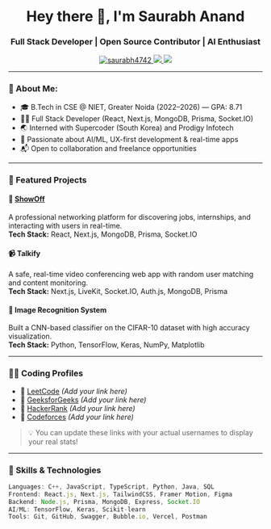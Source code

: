 <h1 align="center">Hey there 👋, I'm Saurabh Anand</h1>
<h3 align="center">Full Stack Developer | Open Source Contributor | AI Enthusiast</h3>

<p align="center">
  <a href="https://github.com/saurabh4742">
    <img src="https://komarev.com/ghpvc/?username=saurabh4742&label=Profile%20views&color=0e75b6&style=flat" alt="saurabh4742" />
  </a>
  <a href="https://linkedin.com/in/saurabh-anand-77337a252">
    <img src="https://img.shields.io/badge/-Saurabh%20Anand-blue?style=flat-square&logo=Linkedin&logoColor=white" />
  </a>
  <a href="mailto:saurabhbebi@gmail.com">
    <img src="https://img.shields.io/badge/Gmail-D14836?style=flat-square&logo=gmail&logoColor=white" />
  </a>
</p>

---

### 💫 About Me:
- 🎓 B.Tech in CSE @ NIET, Greater Noida (2022–2026) — GPA: 8.71
- 🧑‍💻 Full Stack Developer (React, Next.js, MongoDB, Prisma, Socket.IO)
- 🌏 Interned with Supercoder (South Korea) and Prodigy Infotech
- 🧠 Passionate about AI/ML, UX-first development & real-time apps
- 📬 Open to collaboration and freelance opportunities

---

### 🚀 Featured Projects

#### 🧩 [ShowOff](https://show-off-theta.vercel.app/)
A professional networking platform for discovering jobs, internships, and interacting with users in real-time.  
**Tech Stack:** React, Next.js, MongoDB, Prisma, Socket.IO  

#### 📹 Talkify
A safe, real-time video conferencing web app with random user matching and content monitoring.  
**Tech Stack:** Next.js, LiveKit, Socket.IO, Auth.js, MongoDB, Prisma  

#### 🧠 Image Recognition System
Built a CNN-based classifier on the CIFAR-10 dataset with high accuracy visualization.  
**Tech Stack:** Python, TensorFlow, Keras, NumPy, Matplotlib  

---

### 👨‍💻 Coding Profiles

- 🔗 [LeetCode](https://leetcode.com/) *(Add your link here)*  
- 🔗 [GeeksforGeeks](https://auth.geeksforgeeks.org/user/) *(Add your link here)*  
- 🔗 [HackerRank](https://www.hackerrank.com/) *(Add your link here)*  
- 🔗 [Codeforces](https://codeforces.com/) *(Add your link here)*  

> 💡 You can update these links with your actual usernames to display your real stats!

---

### 🧠 Skills & Technologies

```ts
Languages: C++, JavaScript, TypeScript, Python, Java, SQL  
Frontend: React.js, Next.js, TailwindCSS, Framer Motion, Figma  
Backend: Node.js, Prisma, MongoDB, Express, Socket.IO  
AI/ML: TensorFlow, Keras, Scikit-learn  
Tools: Git, GitHub, Swagger, Bubble.io, Vercel, Postman

